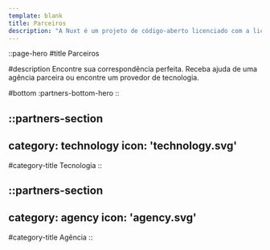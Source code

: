 ```yaml
---
template: blank
title: Parceiros
description: "A Nuxt é um projeto de código-aberto licenciado com a licença MIT e de uso gratuito. Contudo, os esforços de manutenção não é sustentável sem o financiamento bancário apropriado."
---
```


::page-hero
#title
Parceiros

#description
Encontre sua correspondência perfeita. Receba ajuda de uma agência parceira ou encontre um provedor de tecnologia.

#bottom
  :partners-bottom-hero
::

::partners-section
---
category: technology
icon: 'technology.svg'
---

#category-title
Tecnologia
::

::partners-section
---
category: agency
icon: 'agency.svg'
---

#category-title
Agência
::
